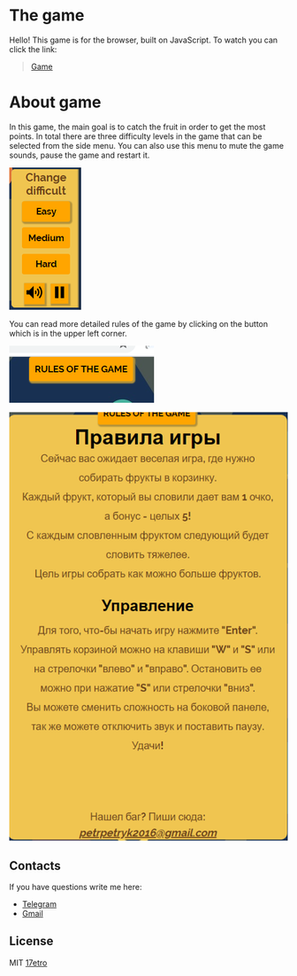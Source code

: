 # The game
Hello! This game is for the browser, built on JavaScript.
To watch you can click the link:
>[Game](https://17etro.github.io/Course-work.Javascript-2D-game/)

# About game
In this game, the main goal is to catch the fruit in order to get the most points.
In total there are three difficulty levels in the game that can be selected from the side menu.
You can also use this menu to mute the game sounds, pause the game and restart it.

![sidebar](https://github.com/17etro/Images/blob/master/sidebar.png)

You can read more detailed rules of the game by clicking on the button which is in the upper left corner.

![rules](https://github.com/17etro/Images/blob/master/button1.png)

![rules_1](https://github.com/17etro/Images/blob/master/rules.png)

## Contacts
If you have questions write me here:

- [Telegram](https://t.me/petro233)
- [Gmail](petrpetryk2016@gmail.com)

## License
MIT [17etro](https://github.com/17etro/Course-work.Javascript-2D-game/blob/master/LICENSE)
